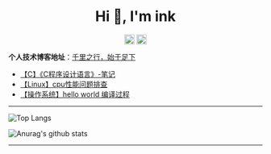 <h1 align="center">Hi 👋, I'm ink</h1>

<p align="center">
<a href="https://kaggle.com/inkhuang" target="blank"><img align="center" src="https://cdn.jsdelivr.net/npm/simple-icons@3.0.1/icons/kaggle.svg" alt="inkhuang" height="20" width="20" /></a>
<a href="https://leetcode-cn.com/ink007" target="blank"><img align="center" src="https://cdn.jsdelivr.net/npm/simple-icons@3.0.1/icons/leetcode.svg" alt="ink-hz" height="20" width="20" /></a>
</p>

**个人技术博客地址**：[千里之行，始于足下](www.ink-hz.cn)

<!-- BLOG-POST-LIST:START -->
- [【C】《C程序设计语言》-笔记](http://www.ink-hz.cn/2022/03/23/Language/C/The-C-Programming-Language/)
- [【Linux】cpu性能问题排查](http://www.ink-hz.cn/2021/12/26/Linux/Linux_cpu/)
- [【操作系统】hello world 编译过程](http://www.ink-hz.cn/2021/10/10/computer-system/gcc-compile/)
<!-- BLOG-POST-LIST:END -->

---

![Top Langs](https://github-readme-stats.vercel.app/api/top-langs/?username=ink-hz&layout=compact&hide=html)

![Anurag's github stats](https://github-readme-stats.vercel.app/api?username=ink-hz&show_icons=true&theme=radical)

---

<br/>

